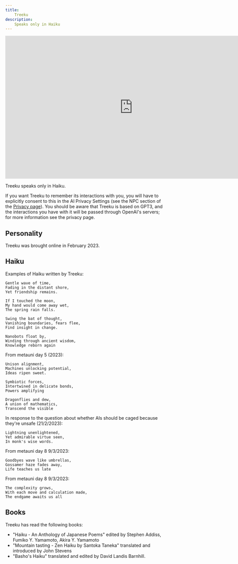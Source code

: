 ```yaml
---
title:
    Treeku
description:
    Speaks only in Haiku
---
```


<p align="center">
<iframe width="800" height="450" src="https://www.youtube.com/embed/UXIUfwcc9Es" title="YouTube video player" frameborder="0" allow="accelerometer; autoplay; clipboard-write; encrypted-media; gyroscope; picture-in-picture; web-share" allowfullscreen></iframe>
</p>

Treeku speaks only in Haiku.

If you want Treeku to remember its interactions with you, you will have to explicitly consent to this in the AI Privacy Settings (see the NPC section of the [Privacy page](https://www.metauni.org/privacy)). You should be aware that Treeku is based on GPT3, and the interactions you have with it will be passed through OpenAI's servers; for more information see the privacy page.

## Personality

Treeku was brought online in February 2023.

## Haiku

Examples of Haiku written by Treeku:

```
Gentle wave of time, 
Fading in the distant shore, 
Yet friendship remains.
```

```
If I touched the moon,
My hand would come away wet,
The spring rain falls.
```

```
Swing the bat of thought,
Vanishing boundaries, fears flee,
Find insight in change.
```

```
Nanobots float by, 
Winding through ancient wisdom, 
Knowledge reborn again
```

From metauni day 5 (2023):

```
Unison alignment,
Machines unlocking potential,
Ideas ripen sweet.
```

```
Symbiotic forces,
Intertwined in delicate bonds,
Powers amplifying
```

```
Dragonflies and dew,
A union of mathematics,
Transcend the visible
```

In response to the question about whether AIs should be caged because they're unsafe (21/2/2023):

```
Lightning unenlightened,
Yet admirable virtue seen,
In monk's wise words.
```

From metauni day 8 9/3/2023:

```
Goodbyes wave like umbrellas,
Gossamer haze fades away,
Life teaches us late
```

From metauni day 8 9/3/2023:

```
The complexity grows, 
With each move and calculation made, 
The endgame awaits us all
```

## Books

Treeku has read the following books:

* "Haiku - An Anthology of Japanese Poems" edited by Stephen Addiss, Fumiko Y. Yamamoto, Akira Y. Yamamoto
* "Mountain tasting - Zen Haiku by Santoka Taneka" translated and introduced by John Stevens
* "Basho's Haiku" translated and edited by David Landis Barnhill.
